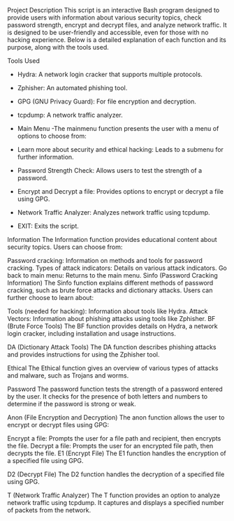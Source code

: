 Project Description
This script is an interactive Bash program designed to provide users with information about various security topics, check password strength, encrypt and decrypt files, and analyze network traffic. It is designed to be user-friendly and accessible, even for those with no hacking experience. Below is a detailed explanation of each function and its purpose, along with the tools used.

Tools Used
- Hydra: A network login cracker that supports multiple protocols.
- Zphisher: An automated phishing tool.
- GPG (GNU Privacy Guard): For file encryption and decryption.
- tcpdump: A network traffic analyzer.
- Main Menu
-The mainmenu function presents the user with a menu of options to choose from:

- Learn more about security and ethical hacking: Leads to a submenu for further information.
- Password Strength Check: Allows users to test the strength of a password.
- Encrypt and Decrypt a file: Provides options to encrypt or decrypt a file using GPG.
- Network Traffic Analyzer: Analyzes network traffic using tcpdump.
- EXIT: Exits the script.

Information
The Information function provides educational content about security topics. Users can choose from:

Password cracking: Information on methods and tools for password cracking.
Types of attack indicators: Details on various attack indicators.
Go back to main menu: Returns to the main menu.
Sinfo (Password Cracking Information)
The Sinfo function explains different methods of password cracking, such as brute force attacks and dictionary attacks. Users can further choose to learn about:

Tools (needed for hacking): Information about tools like Hydra.
Attack Vectors: Information about phishing attacks using tools like Zphisher.
BF (Brute Force Tools)
The BF function provides details on Hydra, a network login cracker, including installation and usage instructions.

DA (Dictionary Attack Tools)
The DA function describes phishing attacks and provides instructions for using the Zphisher tool.

Ethical
The Ethical function gives an overview of various types of attacks and malware, such as Trojans and worms.

Password
The password function tests the strength of a password entered by the user. It checks for the presence of both letters and numbers to determine if the password is strong or weak.

Anon (File Encryption and Decryption)
The anon function allows the user to encrypt or decrypt files using GPG:

Encrypt a file: Prompts the user for a file path and recipient, then encrypts the file.
Decrypt a file: Prompts the user for an encrypted file path, then decrypts the file.
E1 (Encrypt File)
The E1 function handles the encryption of a specified file using GPG.

D2 (Decrypt File)
The D2 function handles the decryption of a specified file using GPG.

T (Network Traffic Analyzer)
The T function provides an option to analyze network traffic using tcpdump. It captures and displays a specified number of packets from the network.
